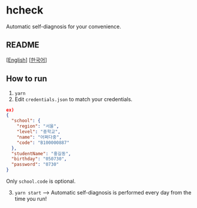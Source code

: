 # hcheck
Automatic self-diagnosis for your convenience.

## README

[[English](./README.md)]
[[한국어](./README-ko.md)]

## How to run

1. `yarn`
2. Edit `credentials.json` to match your credentials.

```json
ex) 
{
  "school": {
    "region": "서울",
    "level": "중학교", 
    "name": "어쩌다중",
    "code": "B100000887"
  },
  "studentName": "홍길동",
  "birthday": "050730",
  "password": "0730"
}

```

Only `school.code` is optional.

3. `yarn start` --> Automatic self-diagnosis is performed every day from the time you run!
